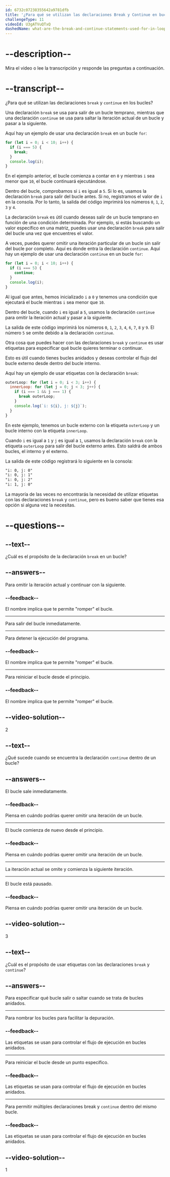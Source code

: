 ```yaml
---
id: 6732c07238355642a9781dfb
title: '¿Para qué se utilizan las declaraciones Break y Continue en bucles?'
challengeType: 11
videoId: U3gATVuQTxQ
dashedName: what-are-the-break-and-continue-statements-used-for-in-loops
---
```


# --description--

Mira el video o lee la transcripción y responde las preguntas a continuación.

# --transcript--

¿Para qué se utilizan las declaraciones `break` y `continue` en los bucles?

Una declaración `break` se usa para salir de un bucle temprano, mientras que una declaración `continue` se usa para saltar la iteración actual de un bucle y pasar a la siguiente.

Aquí hay un ejemplo de usar una declaración `break` en un bucle `for`:

```js
for (let i = 0; i < 10; i++) {
  if (i === 5) {
    break;
  }
  console.log(i);
}
```

En el ejemplo anterior, el bucle comienza a contar en `0` y mientras `i` sea menor que `10`, el bucle continuará ejecutándose.

Dentro del bucle, comprobamos si `i` es igual a `5`. Si lo es, usamos la declaración `break` para salir del bucle antes. Si no, registramos el valor de `i` en la consola. Por lo tanto, la salida del código imprimirá los números `0`, `1`, `2`, `3` y `4`.

La declaración `break` es útil cuando deseas salir de un bucle temprano en función de una condición determinada. Por ejemplo, si estás buscando un valor específico en una matriz, puedes usar una declaración `break` para salir del bucle una vez que encuentres el valor.

A veces, puedes querer omitir una iteración particular de un bucle sin salir del bucle por completo. Aquí es donde entra la declaración `continue`. Aquí hay un ejemplo de usar una declaración `continue` en un bucle `for`:

```js
for (let i = 0; i < 10; i++) {
  if (i === 5) {
    continue;
  }
  console.log(i);
}
```

Al igual que antes, hemos inicializado `i` a `0` y tenemos una condición que ejecutará el bucle mientras `i` sea menor que `10`.

Dentro del bucle, cuando `i` es igual a `5`, usamos la declaración `continue` para omitir la iteración actual y pasar a la siguiente.

La salida de este código imprimirá los números `0`, `1`, `2`, `3`, `4`, `6`, `7`, `8` y `9`. El número `5` se omite debido a la declaración `continue`.

Otra cosa que puedes hacer con las declaraciones `break` y `continue` es usar etiquetas para especificar qué bucle quieres terminar o continuar.

Esto es útil cuando tienes bucles anidados y deseas controlar el flujo del bucle externo desde dentro del bucle interno.

Aquí hay un ejemplo de usar etiquetas con la declaración `break`:

```js
outerLoop: for (let i = 0; i < 3; i++) {
  innerLoop: for (let j = 0; j < 3; j++) {
    if (i === 1 && j === 1) {
      break outerLoop;
    }
    console.log(`i: ${i}, j: ${j}`);
  }
}
```

En este ejemplo, tenemos un bucle externo con la etiqueta `outerLoop` y un bucle interno con la etiqueta `innerLoop`.

Cuando `i` es igual a `1` y `j` es igual a `1`, usamos la declaración `break` con la etiqueta `outerLoop` para salir del bucle externo antes. Esto saldrá de ambos bucles, el interno y el externo.

La salida de este código registrará lo siguiente en la consola:

```md
"i: 0, j: 0"
"i: 0, j: 1"
"i: 0, j: 2"
"i: 1, j: 0"
```

La mayoría de las veces no encontrarás la necesidad de utilizar etiquetas con las declaraciones `break` y `continue`, pero es bueno saber que tienes esa opción si alguna vez la necesitas.

# --questions--

## --text--

¿Cuál es el propósito de la declaración `break` en un bucle?

## --answers--

Para omitir la iteración actual y continuar con la siguiente.

### --feedback--

El nombre implica que te permite "romper" el bucle.

---

Para salir del bucle inmediatamente.

---

Para detener la ejecución del programa.

### --feedback--

El nombre implica que te permite "romper" el bucle.

---

Para reiniciar el bucle desde el principio.

### --feedback--

El nombre implica que te permite "romper" el bucle.

## --video-solution--

2

## --text--

¿Qué sucede cuando se encuentra la declaración `continue` dentro de un bucle?

## --answers--

El bucle sale inmediatamente.

### --feedback--

Piensa en cuándo podrías querer omitir una iteración de un bucle.

---

El bucle comienza de nuevo desde el principio.

### --feedback--

Piensa en cuándo podrías querer omitir una iteración de un bucle.

---

La iteración actual se omite y comienza la siguiente iteración.

---

El bucle está pausado.

### --feedback--

Piensa en cuándo podrías querer omitir una iteración de un bucle.

## --video-solution--

3

## --text--

¿Cuál es el propósito de usar etiquetas con las declaraciones `break` y `continue`?

## --answers--

Para especificar qué bucle salir o saltar cuando se trata de bucles anidados.

---

Para nombrar los bucles para facilitar la depuración.

### --feedback--

Las etiquetas se usan para controlar el flujo de ejecución en bucles anidados.

---

Para reiniciar el bucle desde un punto específico.

### --feedback--

Las etiquetas se usan para controlar el flujo de ejecución en bucles anidados.

---

Para permitir múltiples declaraciones break y `continue` dentro del mismo bucle.

### --feedback--

Las etiquetas se usan para controlar el flujo de ejecución en bucles anidados.

## --video-solution--

1
